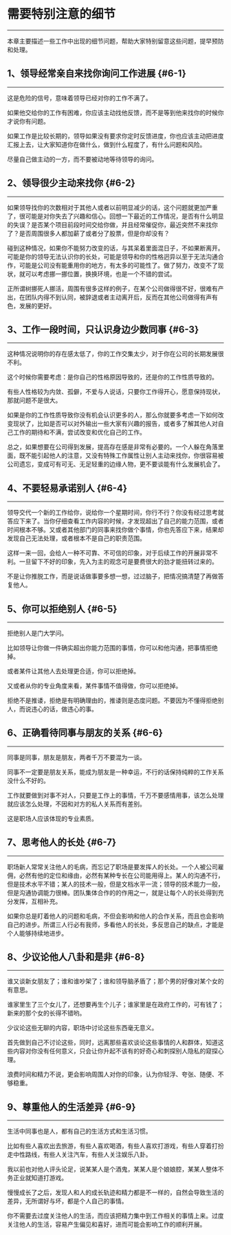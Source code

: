 # 需要特别注意的细节

---

本章主要描述一些工作中出现的细节问题，帮助大家特别留意这些问题，提早预防和处理。

## 1、领导经常亲自来找你询问工作进展 {#6-1}

---

这是危险的信号，意味着领导已经对你的工作不满了。

如果他交给你的工作有困难，你应该主动找他反馈，而不是等到他来找你的时候你才说你有问题。

如果工作是比较长期的，领导如果没有要求你定时反馈进度，你也应该主动把进度汇报上去，让大家知道你在做什么，做到什么程度了，有什么问题和风险。

尽量自己做主动的一方，而不要被动地等待领导的询问。

## 2、领导很少主动来找你 {#6-2}

---

如果领导找你的次数相对于其他人或者以前明显减少的话，这个问题就更加严重了，很可能是对你失去了兴趣和信心。回想一下最近的工作情况，是否有什么明显的失误？是否某个项目前段时间交给你做，并且经常催促你，最近突然不来找你了？是否周围很多人都加薪了或者分了股票，但是你却没有？

碰到这种情况，如果你不能努力改变的话，与其呆着里面混日子，不如果断离开。可能是你的领导无法认识你的长处，可能是领导和你的性格迥异以至于无法沟通合作，可能是公司没有能重用你的地方，有太多的可能性了。做了努力，改变不了现状，就可以考虑挪一挪位置，换换环境，也是一个不错的尝试。

正所谓树挪死人挪活，周围有很多这样的例子，在某个公司做得很不好，很难有产出，在团队内得不到认同，被辞退或者主动离开后，反而在其他公司做得有声有色，发展的更好。

## 3、工作一段时间，只认识身边少数同事 {#6-3}

---

这种情况说明你的存在感太低了，你的工作交集太少，对于你在公司的长期发展很不利。

这个时候你需要考虑：是你自己的性格原因导致的，还是你的工作性质导致的。

有些人性格较为内敛、孤僻，不爱与人说话，只要你工作得开心，愿意保持现状，那就问题不是很大。

如果是你的工作性质导致你没有机会认识更多的人，那么你就要多考虑一下如何改变现状了，比如是否可以对外输出一些大家有兴趣的报告，或者多了解其他人对自己工作的期待和不满，尝试改变和优化自己的工作。

总之，如果想要在公司得到发展，提高存在感是非常有必要的。一个人躲在角落里面，既不能引起他人的注意，又没有特殊工作属性让别人主动来找你，你很容易被公司遗忘，变成可有可无、无足轻重的边缘人物，更不要谈能有什么发展机会了。

## 4、不要轻易承诺别人 {#6-4}

---

领导交代一个新的工作给你，说给你一个星期时间，你行不行？你没有经过思考就答应下来了。当你仔细查看工作内容的时候，才发现超出了自己的能力范围，或者时间根本不够。又或者其他部门的同事来找你做个事情，你也先答应下来，结果却发现自己无法处理，或者根本不是自己的职责范围。

这样一来一回，会给人一种不可靠、不可信的印象，对于后续工作的开展非常不利。一旦留下不好的印象，先入为主的观念可是要费很大的劲才能扭转过来的。

不是让你推脱工作，而是说话做事要多想一想，过过脑子，把情况搞清楚了再做答复他人。

## 5、你可以拒绝别人 {#6-5}

---

拒绝别人是门大学问。

比如领导让你做一件确实超出你能力范围的事情，你可以和他沟通，把事情拒绝掉。

或者某件让其他人去处理更合适，你可以拒绝掉。

又或者从你的专业角度来看，某件事情不值得做，你可以拒绝掉。

拒绝不是推诿，拒绝是有明确理由的，推诿则是态度问题。不要因为不懂得拒绝别人，而说违心的话，做违心的事。

## 6、正确看待同事与朋友的关系 {#6-6}

---

同事是同事，朋友是朋友，两者千万不要混为一谈。

同事不一定要是朋友关系，能成为朋友是一种幸运，不行的话保持纯粹的工作关系没什么不好的。

工作就要做到对事不对人，只要是工作上的事情，千万不要感情用事，该怎么处理就应该怎么处理，不因和对方的私人关系而有差别。

这是职场人应该体现的专业素质。

## 7、思考他人的长处 {#6-7}

---

职场新人常常关注他人的毛病，而忘记了职场是要发挥人的长处。一个人被公司雇佣，必然有他的定位和缘由，必然有某种专长在公司能用得上。某人的沟通不行，但是技术水平不错；某人的技术一般，但是文档水平一流；领导的技术能力一般，但是沟通协调能力很棒。团队集体合作的的作用之一，就是让每个人的长处得到充分发挥，互相补充。

如果你总是盯着他人的问题和毛病，不但会影响和他人的合作关系，而且也会影响自己的进步。所谓三人行必有我师，多看他人的长处，多反思自己的缺点，才能是个人能够持续地进步。

## 8、少议论他人八卦和是非 {#6-8}

---

谁又谈新女朋友了；谁和谁吵架了；谁和领导脑矛盾了；那个男的好像对某个女的有意思。

谁家里生了三个女儿了，还想要再生个儿子；谁家里是在政府工作的，可有钱了；新来的那个女的长得不错哟。

少议论这些无聊的内容，职场中讨论这些东西毫无意义。

首先做到自己不讨论这些，同时，远离那些喜欢谈论这些事情的人和群体，知道这些内容对你没有任何意义，只会让你升起不该有的好奇心和刺探别人隐私的窥探心理。

浪费时间和精力不说，更会影响周围人对你的印象，认为你轻浮、夸张、随便、不够稳重。

## 9、尊重他人的生活差异 {#6-9}

---

生活中同事也是人，都有自己的生活方式和生活习惯。

比如有些人喜欢出去旅游，有些人喜欢喝酒，有些人喜欢打游戏，有些人穿着打扮走中性路线，有些人关注汽车，有些人关注娱乐八卦。

我以前也对他人评头论足，说某某人是个酒鬼，某某人是个娘娘腔，某某人整体不务正业就知道打游戏。

慢慢成长了之后，发现人和人的成长轨迹和精力都是不一样的，自然会导致生活的差异，无所谓好与坏，都是个人自己的事情。

你不需要去过度关注他人的生活，而应该把精力集中到工作相关的事情上来。过度关注他人的生活，容易产生偏见和喜好，进而可能会影响工作的顺利开展。


